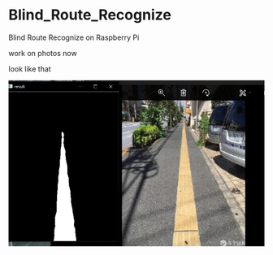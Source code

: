 # Blind_Route_Recognize
Blind Route Recognize on Raspberry Pi

work on photos now

look like that

![image](https://github.com/xfause/Blind_Route_Recognize/blob/master/view/view1.jpg)
